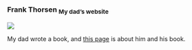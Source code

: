 ### Frank Thorsen <sub>My dad’s website</sub>

[![](/uploads/2019/03/20190323-frank.thorsen.pm_-1024x576.png)](https://frank.thorsen.pm/)

My dad wrote a book, and [this page](https://frank.thorsen.pm/) is about him
and his book.
